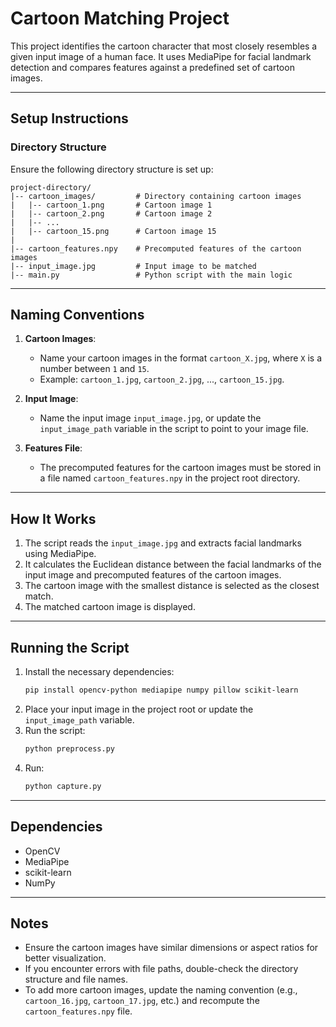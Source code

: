 # Cartoon Matching Project

This project identifies the cartoon character that most closely resembles a given input image of a human face. It uses MediaPipe for facial landmark detection and compares features against a predefined set of cartoon images.

---

## **Setup Instructions**

### **Directory Structure**
Ensure the following directory structure is set up:

```
project-directory/
|-- cartoon_images/         # Directory containing cartoon images
|   |-- cartoon_1.png       # Cartoon image 1
|   |-- cartoon_2.png       # Cartoon image 2
|   |-- ...
|   |-- cartoon_15.png      # Cartoon image 15
|
|-- cartoon_features.npy    # Precomputed features of the cartoon images
|-- input_image.jpg         # Input image to be matched
|-- main.py                 # Python script with the main logic
```

---

## **Naming Conventions**

1. **Cartoon Images**:
   - Name your cartoon images in the format `cartoon_X.jpg`, where `X` is a number between `1` and `15`.
   - Example: `cartoon_1.jpg`, `cartoon_2.jpg`, ..., `cartoon_15.jpg`.

2. **Input Image**:
   - Name the input image `input_image.jpg`, or update the `input_image_path` variable in the script to point to your image file.

3. **Features File**:
   - The precomputed features for the cartoon images must be stored in a file named `cartoon_features.npy` in the project root directory.

---

## **How It Works**
1. The script reads the `input_image.jpg` and extracts facial landmarks using MediaPipe.
2. It calculates the Euclidean distance between the facial landmarks of the input image and precomputed features of the cartoon images.
3. The cartoon image with the smallest distance is selected as the closest match.
4. The matched cartoon image is displayed.

---

## **Running the Script**
1. Install the necessary dependencies:
   ```bash
   pip install opencv-python mediapipe numpy pillow scikit-learn
   ```
2. Place your input image in the project root or update the `input_image_path` variable.
3. Run the script:
   ```bash
   python preprocess.py
   ```
4. Run:
    ```bash
    python capture.py
    ```

---

## **Dependencies**
- OpenCV
- MediaPipe
- scikit-learn
- NumPy

---

## **Notes**
- Ensure the cartoon images have similar dimensions or aspect ratios for better visualization.
- If you encounter errors with file paths, double-check the directory structure and file names.
- To add more cartoon images, update the naming convention (e.g., `cartoon_16.jpg`, `cartoon_17.jpg`, etc.) and recompute the `cartoon_features.npy` file.

